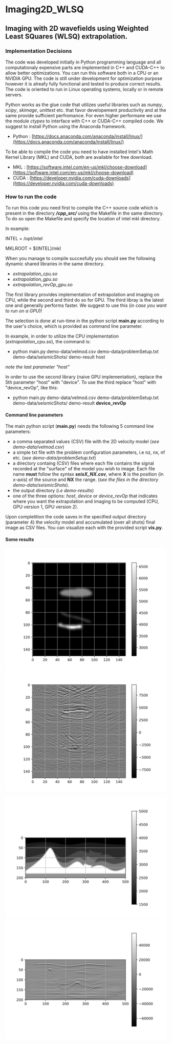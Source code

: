 # Imaging2D_WLSQ
## Imaging with 2D wavefields using Weighted Least SQuares (WLSQ) extrapolation.

### Implementation Decisions

The code was developed initially in Python programming language and all computationaly expensive parts are
implemented in C++ and CUDA-C++ to allow better optimizations. You can run this software both in a CPU or an
NVIDIA GPU. The code is still under development for optimization purpose however it is alreafy fully functional 
and tested to produce correct results. The code is oriented to run in Linux operating systems, locally or in remote
servers.

Python works as the glue code that utilizes useful libraries such as *numpy*, *scipy*, *skimage*, *unittest* etc.
that favor developement productivity and at the same provide sufficient perfromance. For even higher performane we
use the module *ctypes* to interface with C++ or CUDA-C++ compiled code. We suggest to install Python using the Anaconda
framework.

- Python : [https://docs.anaconda.com/anaconda/install/linux/](https://docs.anaconda.com/anaconda/install/linux/)

To be able to compile the code you need to have installed 
Intel's Math Kernel Library (MKL) and CUDA, both are available for free download.

- MKL : [https://software.intel.com/en-us/mkl/choose-download](https://software.intel.com/en-us/mkl/choose-download)
- CUDA : [https://developer.nvidia.com/cuda-downloads](https://developer.nvidia.com/cuda-downloads)

### How to run the code

To run this code you need first to compile the C++ source code which is present in the directory ***/cpp_src/*** using 
the Makefile in the same directory. To do so open the Makefile and specify the location of intel mkl directory.

In example:

INTEL = /opt/intel

MKLROOT = $(INTEL)/mkl

When you manage to compile succesfully you should see the following dynamic shared libraries in the same directory.

- *extrapolation_cpu.so*
- *extrapolation_gpu.so*
- *extrapolation_revOp_gpu.so*

The first library provides implementation of extrapolation and imaging on CPU, while the second and third do so for GPU.
The third libray is the latest one and generally performs faster. We suggest to use this (*in case you want to run on a GPU*)!

The selection is done at run-time in the python script **main.py** according to the user's choice, which is provided
as command line parameter.

In example, in order to utilize the CPU implementation (*extrapolation_cpu.so*), the command is:

- python main.py demo-data/velmod.csv demo-data/problemSetup.txt demo-data/seismicShots/ demo-result host

*note the last parameter "host"*

In order to use the second library (naive GPU implementation), replace the 5th parameter "host" with "device". 
To use the third replace "host" with "device_revOp", like this:

-  python main.py demo-data/velmod.csv demo-data/problemSetup.txt demo-data/seismicShots/ demo-result **device_revOp**

#### Command line parameters

The main python script (**main.py**) needs the following 5 command line parameters:

- a comma separated values (CSV) file with the 2D velocity model (*see demo-data/velmod.csv*)
- a simple txt file with the problem configuration parameters, i.e nz, nx, nf etc. (*see demo-data/problemSetup.txt*)
- a directory containg (CSV) files where each file contains the signal recorded at the "surface" of the model
you wish to image. Each file name **must** follow the syntax ***seisX_NX.csv***, where **X** is the position (in x-axis)
of the source and **NX** the range. (*see the files in the directory demo-data/seismicShots*).
- the output directory (*i.e demo-results*)
- one of the three options: *host*, *device* or *device_revOp* that indicates where you want the extrapolation and imaging
to be computed (CPU, GPU version 1, GPU version 2).

Upon completition the code saves in the specified output directory (parameter 4) the velocity model and accumulated (over all shots)
final image as CSV files. You can visualize each with the provided script **vis.py**.

#### Some results

![velocity_model_demo](smoothed_velmod_demo.png) ![final_image_demo](final_image_demo.png)

![velocity_model_dense_sampled](smoothed_velmod_dense_sampled.png) ![final_image_dense_sampled](final_image_dense_sampled.png)
